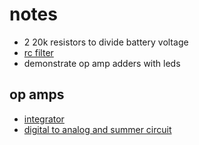 # notes

- 2 20k resistors to divide battery voltage
- [rc filter](https://www.electronics-tutorials.ws/filter/filter_2.html)
- demonstrate op amp adders with leds

## op amps

- [integrator](https://www.electronics-tutorials.ws/opamp/opamp_6.html)
- [digital to analog and summer circuit](https://www.electronics-tutorials.ws/opamp/opamp_4.html)
